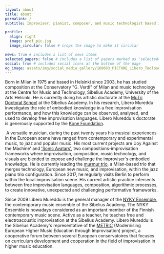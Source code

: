 ```yaml
---
layout: about
title: about
permalink: /
subtitle: Improviser, pianist, composer, and music technologist based in Helsinki, Finland

profile:
  align: right
  image: prof_pic.jpg
  image_circular: false # crops the image to make it circular

news: true # includes a list of news items
selected_papers: false # includes a list of papers marked as "selected={true}"
social: true # includes social icons at the bottom of the page
og_image: assets/img/social_media_gallery/160603_PICTURE_Libero_Toolosoi_Credit_Richard_Harris_1200_630_72.jpg
---
```


Born in Milan in 1975 and based in Helsinki since 2003, he has studied composition at the Conservatory "G. Verdi" of Milan and music technology at the Centre for Music and Technology, Sibelius Academy, University of the Arts Helsinki. He is currently doing his artistic doctorate at the [MuTri Doctoral School](https://www.uniarts.fi/en/units/mutri-doctoral-school-and-research-unit-of-music-education-jazz-and-folk-music/) at the Sibelius Academy.  In his research, Libero Mureddu investigates the role of embodied knowledge in a free improvisation performance, and how this knowledge can be observed, analysed, and used to develop free improvisation languages. Libero Mureddu's doctorate is generously supported by the [Kone Foundation](https://koneensaatio.fi/en/).

​
A versatile musician, during the past twenty years his musical experiences in the European scene have ranged from contemporary and experimental music, to jazz and popular music. His most current projects are 'Joy Against the Machine' and ['Sonic Avatars'](https://www.liberomureddu.com/sonicavatars), two compositions-improvisation frameworks where improvisation, composition, music technology, and visuals are blended to expose and challenge the improviser's embodied knowledge.  He is currently leading the [murmur trio](https://www.liberomureddu.com/murmurtrio), a Milan-based trio that merges technology, European new music, and improvisation, within the jazz piano trio configuration. Since 2017, he regularly visits Berlin to perform within the local improvisation scene. His current artistic practice intersects between free improvisation languages, composition, algorithmic processes, to create innovative, unexpected and challenging performative frameworks.
 
Since 2009 Libero Mureddu is the general manager of the [NYKY Ensemble](https://www.facebook.com/nykyensemble), the contemporary music ensemble of the Sibelius Academy. The NYKY Ensemble is nowadays considered as an important member of the Finnish contemporary music scene.
Active as a teacher, he teaches free and electroacoustic improvisation at the Sibelius Academy. Libero Mureddu is the Sibelius Academy's representative of the [METRIC](http://metricimpro.eu/) (Modernising European Higher Music Education through Improvisation) project, a cooperative forum between several European conservatoires that focuses on curriculum development and cooperation in the field of improvisation in higher music education.

<!-- Write your biography here. Tell the world about yourself. Link to your favorite [subreddit](http://reddit.com). You can put a picture in, too. The code is already in, just name your picture `prof_pic.jpg` and put it in the `img/` folder.

Put your address / P.O. box / other info right below your picture. You can also disable any of these elements by editing `profile` property of the YAML header of your `_pages/about.md`. Edit `_bibliography/papers.bib` and Jekyll will render your [publications page](/al-folio/publications/) automatically.

Link to your social media connections, too. This theme is set up to use [Font Awesome icons](https://fontawesome.com/) and [Academicons](https://jpswalsh.github.io/academicons/), like the ones below. Add your Facebook, Twitter, LinkedIn, Google Scholar, or just disable all of them. -->
